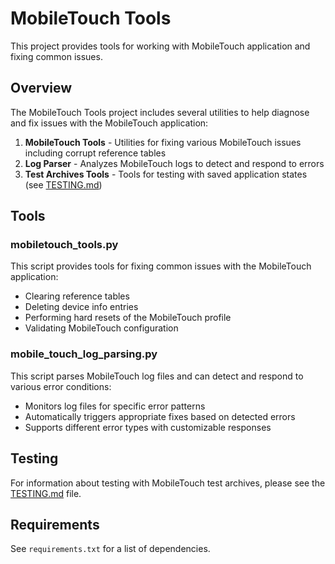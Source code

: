 # MobileTouch Tools

This project provides tools for working with MobileTouch application and fixing common issues.

## Overview

The MobileTouch Tools project includes several utilities to help diagnose and fix issues with the MobileTouch application:

1. **MobileTouch Tools** - Utilities for fixing various MobileTouch issues including corrupt reference tables
2. **Log Parser** - Analyzes MobileTouch logs to detect and respond to errors
3. **Test Archives Tools** - Tools for testing with saved application states (see [TESTING.md](TESTING.md))

## Tools

### mobiletouch_tools.py

This script provides tools for fixing common issues with the MobileTouch application:

- Clearing reference tables
- Deleting device info entries
- Performing hard resets of the MobileTouch profile
- Validating MobileTouch configuration

### mobile_touch_log_parsing.py

This script parses MobileTouch log files and can detect and respond to various error conditions:

- Monitors log files for specific error patterns
- Automatically triggers appropriate fixes based on detected errors
- Supports different error types with customizable responses

## Testing

For information about testing with MobileTouch test archives, please see the [TESTING.md](TESTING.md) file.

## Requirements

See `requirements.txt` for a list of dependencies.
